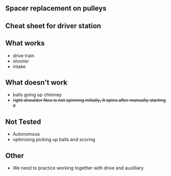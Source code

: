 ## Spacer replacement on pulleys

## Cheat sheet for driver station

## What works
- drive train
- shooter
- intake

## What doesn't work
- balls going up chimney
- ~~right shoulder Neo is not spinning initially, It spins after manually starting it~~

## Not Tested
- Autonomous
- optimising picking up balls and scoring

## Other
- We need to practice working together with drive and auxilliary
